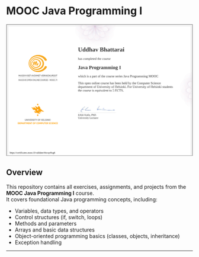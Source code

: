 # MOOC Java Programming I

![Certificate](images/certificate-java-programming-i.png)

## Overview

This repository contains all exercises, assignments, and projects from the **MOOC Java Programming I** course.  
It covers foundational Java programming concepts, including:

- Variables, data types, and operators
- Control structures (if, switch, loops)
- Methods and parameters
- Arrays and basic data structures
- Object-oriented programming basics (classes, objects, inheritance)
- Exception handling

---



